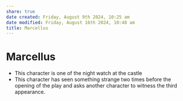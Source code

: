 ```yaml
---
share: true
date created: Friday, August 9th 2024, 10:25 am
date modified: Friday, August 16th 2024, 10:48 am
title: Marcellus
---
```


# Marcellus

- This character is one of the night watch at the castle
- This character has seen something strange two times before the opening of the play and asks another character to witness the third appearance.